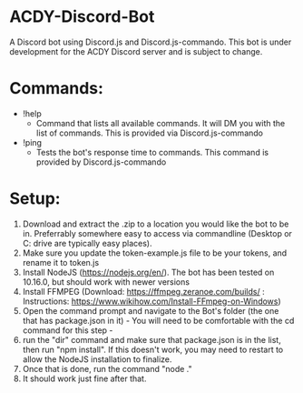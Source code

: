 # ACDY-Discord-Bot
A Discord bot using Discord.js and Discord.js-commando.  This bot is under development for the ACDY Discord server and is subject to change.

# Commands:
- !help
    - Command that lists all available commands.  It will DM you with the list of commands.  This is provided via Discord.js-commando
- !ping
    - Tests the bot's response time to commands.  This command is provided by Discord.js-commando

# Setup:
1. Download and extract the .zip to a location you would like the bot to be in.  Preferrably somewhere easy to access via commandline (Desktop or C: drive are typically easy places).
2. Make sure you update the token-example.js file to be your tokens, and rename it to token.js
3. Install NodeJS (https://nodejs.org/en/).  The bot has been tested on 10.16.0, but should work with newer versions
4. Install FFMPEG (Download: https://ffmpeg.zeranoe.com/builds/ : Instructions: https://www.wikihow.com/Install-FFmpeg-on-Windows)
5. Open the command prompt and navigate to the Bot's folder (the one that has package.json in it) - You will need to be comfortable with the cd command for this step -
6. run the "dir" command and make sure that package.json is in the list, then run "npm install".  If this doesn't work, you may need to restart to allow the NodeJS installation to finalize.
7. Once that is done, run the command "node ."
8. It should work just fine after that.

